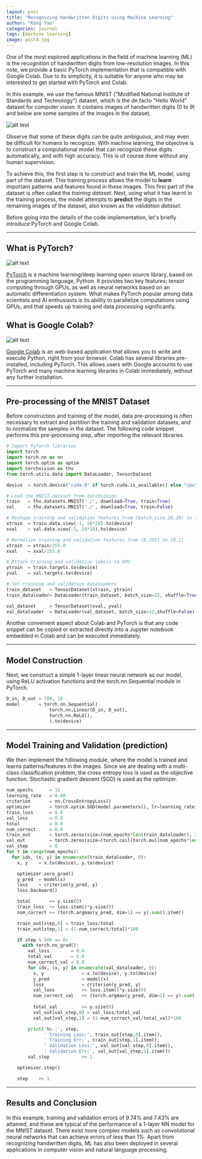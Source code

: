 ```yaml
---
layout: post
title: "Recognizing Handwritten Digits using Machine Learning"
author: "Kong Yao"
categories: journal
tags: [machine learning]
image: post4.jpg
---
```

One of the most explored applications in the field of machine learning (ML) is the recognition of handwritten digits from low-resolution images. In this note, we provide a basic PyTorch implementation that is compatible with Google Colab. Due to its simplicity, it is suitable for anyone who may be interested to get started with PyTorch and Colab.

In this example, we use the famous MNIST ("Modified National Institute of Standards and Technology") dataset, which is the de facto "Hello World" dataset for computer vision. It contains images of handwritten digits ($0$ to $9$) and below are some samples of the images in the dataset,

![alt text](/assets/img/sample_mnist.PNG "MNIST samples")

Observe that some of these digits can be quite ambiguous, and may even be difficult for humans to recognize. With machine learning, the objective is to construct a computational model that can recognize these digits automatically, and with high accuracy. This is of course done without any human supervision. 

To achieve this, the first step is to construct and train the ML model, using part of the dataset. This training process allows the model to **learn** important patterns and features found in these images. This first part of the dataset is often called the *training dataset*. Next, using what it has learnt in the training process, the model attempts to **predict** the digits in the remaining images of the dataset, also known as the *validation dataset*.

Before going into the details of the code implementation, let's briefly introduce PyTorch and Google Colab.

---

## What is PyTorch?

![alt text](/assets/img/torch_logo.png "Pytorch")

[PyTorch](https://pytorch.org/) is a machine learning/deep learning open source library, based on the programming language, Python. It provides two key features; tensor computing through GPUs, as well as neural networks based on an automatic differentiation system. What makes PyTorch popular among data scientists and AI enthusiasts is its ability to parallelize computations using GPUs, and that speeds up training and data processing significantly.

## What is Google Colab?

![alt text](/assets/img/colab_logo.png "Google Colab")

[Google Colab](https://colab.research.google.com/) is an web-based application that allows you to write and execute Python, right from your browser. Colab has several libraries pre-installed, including PyTorch. This allows users with Google accounts to use PyTorch and many machine learning libraries in Colab immediately, without any further installation.

---

## Pre-processing of the MNIST Dataset
Before construction and training of the model, data pre-processing is often necessary to extract and partition the training and validation datasets, and to normalize the samples in the dataset. The following code snippet performs this pre-processing step, after importing the relevant libraries. 

```python
# Import PyTorch libraries
import torch
import torch.nn as nn
import torch.optim as optim
import torchvision as thv
from torch.utils.data import DataLoader, TensorDataset

device  = torch.device("cuda:0" if torch.cuda.is_available() else "cpu")

# Load the MNIST dataset from torchvision
train   = thv.datasets.MNIST('./', download=True, train=True)
val     = thv.datasets.MNIST('./', download=True, train=False)

# Reshape training and validation features from (batch_size,28,28) to (batch_size,28*28) and attach to GPU
xtrain  = train.data.view(-1, 28*28).to(device)
xval    = val.data.view(-1, 28*28).to(device)

# Normalize training and validation features from [0,255] to [0,1] 
xtrain  = xtrain/255.0
xval    = xval/255.0

# Attach training and validation labels to GPU
ytrain  = train.targets.to(device)
yval    = val.targets.to(device)

# Set training and validation dataloaders 
train_dataset   = TensorDataset(xtrain, ytrain)
train_dataloader= DataLoader(train_dataset, batch_size=32, shuffle=True)

val_dataset     = TensorDataset(xval, yval)
val_dataloader  = DataLoader(val_dataset, batch_size=32,shuffle=False)
```

Another convenient aspect about Colab and PyTorch is that any code snippet can be copied or extracted directly into a Jupyter notebook embedded in Colab and can be executed immediately.

----

## Model Construction
Next, we construct a simple 1-layer linear neural network as our model, using ReLU activation functions and the torch.nn.Sequential module in PyTorch.

```python
D_in, D_out = 784, 10
model       = torch.nn.Sequential(
                torch.nn.Linear(D_in, D_out),
                torch.nn.ReLU(),
                ).to(device)
```

---

## Model Training and Validation (prediction)
We then implement the following module, where the model is trained and learns patterns/features in the images. Since we are dealing with a multi-class classification problem, the cross entropy loss is used as the objective function. Stochastic gradient descent (SGD) is used as the optimizer. 

```python
num_epochs      = 15
learning_rate   = 0.08
criterion       = nn.CrossEntropyLoss()
optimizer       = torch.optim.SGD(model.parameters(), lr=learning_rate)
train_loss      = 0.0
val_loss        = 0.0
total           = 0.0
num_correct     = 0.0
train_out       = torch.zeros(size=(num_epochs*len(train_dataloader), 2))
val_out         = torch.zeros(size=(torch.ceil(torch.mul(num_epochs*len(train_dataloader),0.002)).type(torch.int32), 2))
val_step        = 0
for t in range(num_epochs):
  for idx, (x, y) in enumerate(train_dataloader, 0):
    x, y    = x.to(device), y.to(device)

    optimizer.zero_grad()      
    y_pred  = model(x)
    loss    = criterion(y_pred, y)
    loss.backward()

    total       += y.size(0)
    train_loss  += loss.item()*y.size(0)
    num_correct += (torch.argmax(y_pred, dim=1) == y).sum().item()

    train_out[step,0] = train_loss/total
    train_out[step,1] = (1-num_correct/total)*100

    if step % 500 == 0:
      with torch.no_grad():
        val_loss        = 0.0
        total_val       = 0.0
        num_correct_val = 0.0
        for idx, (x, y) in enumerate(val_dataloader, 0):
          x, y              = x.to(device), y.to(device)
          y_pred            = model(x)
          loss              = criterion(y_pred, y)          
          val_loss          += loss.item()*y.size(0)
          num_correct_val   += (torch.argmax(y_pred, dim=1) == y).sum().item()
          
          total_val         += y.size(0)
          val_out[val_step,0] = val_loss/total_val
          val_out[val_step,1] = (1-num_correct_val/total_val)*100

        print('No.:', step, 
              ' Training Loss:', train_out[step,0].item(),
              ' Training Err:', train_out[step,1].item(), 
              ' Validation Loss:', val_out[val_step,0].item(), 
              ' Validation Err:', val_out[val_step,1].item())
        val_step            += 1

    optimizer.step()

    step    += 1
```    
---

## Results and Conclusion
In this example, training and validation errors of $9.74\%$ and $7.43\%$ are attained, and these are typical of the performance of a 1-layer NN model for the MNIST dataset. There exist more complex models such as convolutional neural networks that can achieve errors of less than $1\%$. Apart from recognizing handwritten digits, ML has also been deployed in several applications in computer vision and natural language processing.



  